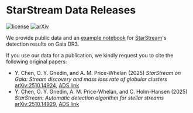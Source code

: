 # StarStream Data Releases

[![license](https://img.shields.io/github/license/ybillchen/StarStream_Data_Releases)](LICENSE)
[![arXiv](https://img.shields.io/badge/arXiv-2510.14924-blue)](https://arxiv.org/abs/2510.14924)

We provide public data and an [example notebook](example.ipynb) for [StarStream](https://github.com/ybillchen/StarStream)'s detection results on Gaia DR3.

If you use our data for a publication, we kindly request you to cite the following original papers:

- Y. Chen, O. Y. Gnedin, and A. M. Price-Whelan (2025) *StarStream on Gaia: Stream discovery and mass loss rate of globular clusters* [arXiv:2510.14924](https://arxiv.org/abs/2510.14924), [ADS link](https://ui.adsabs.harvard.edu/abs/arXiv:2510.14924)
- Y. Chen, O. Y. Gnedin, A. M. Price-Whelan, and C. Holm-Hansen (2025) *StarStream: Automatic detection algorithm for stellar streams* [arXiv:2510.14929](https://arxiv.org/abs/2510.14929), [ADS link](https://ui.adsabs.harvard.edu/abs/arXiv:2510.14929)
